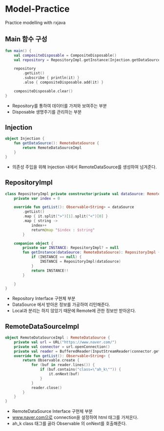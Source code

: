 # Model-Practice

Practice modelling with rxjava



## Main 함수 구성

```kotlin
fun main() {
    val compositeDisposable = CompositeDisposable()
    val repository = RepositoryImpl.getInstance(Injection.getDataSource()) //Repository 생성

    repository
        .getList()
        .subscribe { println(it) }
        .also { compositeDisposable.add(it) }

    compositeDisposable.clear()
}
```

- Repository를 통하여 데이터를 가져와 보여주는 부분
- Disposable 생명주기를 관리하는 부분



## Injection

```kotlin
object Injection {
    fun getDataSource(): RemoteDataSource {
        return RemoteDataSourceImpl
    }
}
```

- 의존성 주입을 위해 Injection 내에서 RemoteDataSource를 생성하여 넘겨준다.



## RepositoryImpl

```kotlin
class RepositoryImpl private constructor(private val dataSource: RemoteDataSource) : Repository {
    private var index = 0

    override fun getList(): Observable<String> = dataSource
        .getList()
        .map { it.split(">")[1].split("<")[0] }
        .map { string ->
            index++
            return@map "$index : $string"   
        }

    companion object {
        private var INSTANCE: RepositoryImpl? = null
        fun getInstance(dataSource: RemoteDataSource): RepositoryImpl {
            if (INSTANCE == null) {
                INSTANCE = RepositoryImpl(dataSource)
            }
            return INSTANCE!!
        }

    }
}
```

- Repository Interface 구현체 부분
- DataSource 에서 받아온 정보를 가공하여 리턴해준다.
- Local과 분리는 하지 않았기 때문에 Remote에 관한 정보만 받아온다.



## RemoteDataSourceImpl

```kotlin
object RemoteDataSourceImpl : RemoteDataSource {
    private val url = URL("https://www.naver.com/")
    private val connector = url.openConnection()
    private val reader = BufferedReader(InputStreamReader(connector.getInputStream()))
    override fun getList(): Observable<String> {
        return Observable.create {
            for (buf in reader.lines()) {
                if (buf.contains("class=\"ah_k\"")) {
                    it.onNext(buf)
                }
            }
            reader.close()
        }
    }
}
```

- RemoteDataSource Interface 구현체 부분
- www.naver.com으로 connection을 설정하여 html 태그를 가져온다.
- ah_k class 태그를 골라 Observable 의 onNext를 호출해준다.